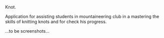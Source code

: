Knot.

Application for assisting students in mountaineering club in a mastering the skills of knitting knots and for check his progress.

...to be screenshots...
